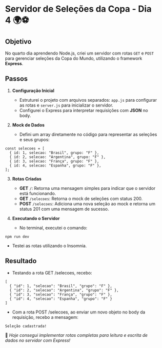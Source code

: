 # Servidor de Seleções da Copa - Dia 4 🌍⚽
## Objetivo
No quarto dia aprendendo Node.js, criei um servidor com rotas `GET` e `POST` para gerenciar seleções da Copa do Mundo, utilizando o framework **Express**.

## Passos
1. **Configuração Inicial**

    - Estruturei o projeto com arquivos separados: `app.js` para configurar as rotas e `server.js` para inicializar o servidor.
    - Configurei o Express para interpretar requisições com **JSON** no body.
2. **Mock de Dados**

    - Defini um array diretamente no código para representar as seleções e seus grupos:
```
const selecoes = [
  { id: 1, selecao: "Brasil", grupo: "F" },
  { id: 2, selecao: "Argentina", grupo: "F" },
  { id: 3, selecao: "França", grupo: "F" },
  { id: 4, selecao: "Espanha", grupo: "F" },
];
```

3. **Rotas Criadas**

    - **GET** `/`: Retorna uma mensagem simples para indicar que o servidor está funcionando.
    - **GET** `/selecoes`: Retorna o mock de seleções com status 200.
    - **POST** `/selecoes`: Adiciona uma nova seleção ao mock e retorna um status 201 com uma mensagem de sucesso.

4. **Executando o Servidor**

    - No terminal, executei o comando:
```
npm run dev
```

- Testei as rotas utilizando o Insomnia.
## Resultado
    
- Testando a rota GET /selecoes, recebo:
```
[
  { "id": 1, "selecao": "Brasil", "grupo": "F" },
  { "id": 2, "selecao": "Argentina", "grupo": "F" },
  { "id": 3, "selecao": "França", "grupo": "F" },
  { "id": 4, "selecao": "Espanha", "grupo": "F" }
]
```
- Com a rota POST /selecoes, ao enviar um novo objeto no body 
da requisição, recebo a mensagem:
``` 
Seleção cadastrada!
```
🎉 *Hoje consegui implementar rotas completas para leitura e escrita de dados no servidor com Express!*











